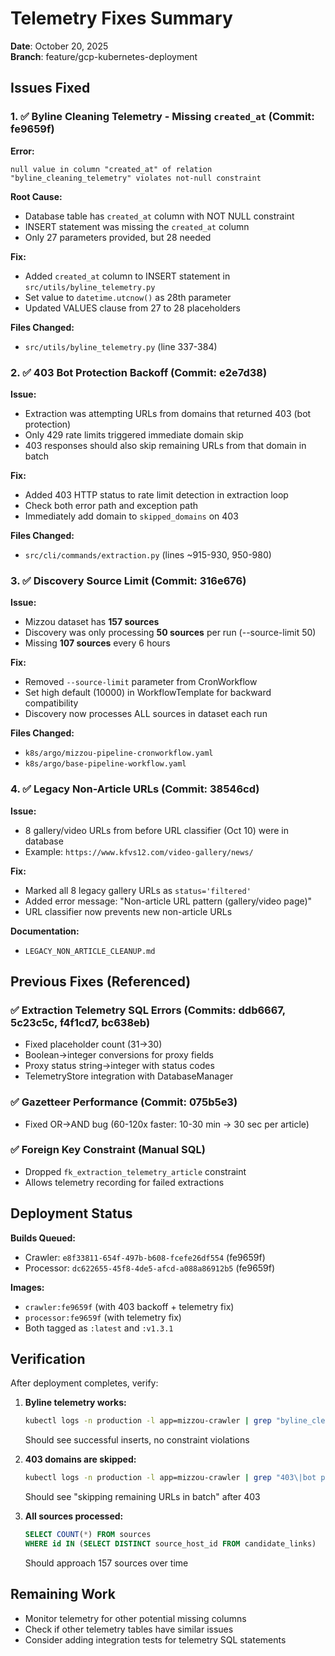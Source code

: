 # Telemetry Fixes Summary

**Date**: October 20, 2025  
**Branch**: feature/gcp-kubernetes-deployment

## Issues Fixed

### 1. ✅ Byline Cleaning Telemetry - Missing `created_at` (Commit: fe9659f)

**Error:**
```
null value in column "created_at" of relation "byline_cleaning_telemetry" violates not-null constraint
```

**Root Cause:**
- Database table has `created_at` column with NOT NULL constraint
- INSERT statement was missing the `created_at` column
- Only 27 parameters provided, but 28 needed

**Fix:**
- Added `created_at` column to INSERT statement in `src/utils/byline_telemetry.py`
- Set value to `datetime.utcnow()` as 28th parameter
- Updated VALUES clause from 27 to 28 placeholders

**Files Changed:**
- `src/utils/byline_telemetry.py` (line 337-384)

### 2. ✅ 403 Bot Protection Backoff (Commit: e2e7d38)

**Issue:**
- Extraction was attempting URLs from domains that returned 403 (bot protection)
- Only 429 rate limits triggered immediate domain skip
- 403 responses should also skip remaining URLs from that domain in batch

**Fix:**
- Added 403 HTTP status to rate limit detection in extraction loop
- Check both error path and exception path
- Immediately add domain to `skipped_domains` on 403

**Files Changed:**
- `src/cli/commands/extraction.py` (lines ~915-930, 950-980)

### 3. ✅ Discovery Source Limit (Commit: 316e676)

**Issue:**
- Mizzou dataset has **157 sources**
- Discovery was only processing **50 sources** per run (--source-limit 50)
- Missing **107 sources** every 6 hours

**Fix:**
- Removed `--source-limit` parameter from CronWorkflow
- Set high default (10000) in WorkflowTemplate for backward compatibility
- Discovery now processes ALL sources in dataset each run

**Files Changed:**
- `k8s/argo/mizzou-pipeline-cronworkflow.yaml`
- `k8s/argo/base-pipeline-workflow.yaml`

### 4. ✅ Legacy Non-Article URLs (Commit: 38546cd)

**Issue:**
- 8 gallery/video URLs from before URL classifier (Oct 10) were in database
- Example: `https://www.kfvs12.com/video-gallery/news/`

**Fix:**
- Marked all 8 legacy gallery URLs as `status='filtered'`
- Added error message: "Non-article URL pattern (gallery/video page)"
- URL classifier now prevents new non-article URLs

**Documentation:**
- `LEGACY_NON_ARTICLE_CLEANUP.md`

## Previous Fixes (Referenced)

### ✅ Extraction Telemetry SQL Errors (Commits: ddb6667, 5c23c5c, f4f1cd7, bc638eb)
- Fixed placeholder count (31→30)
- Boolean→integer conversions for proxy fields
- Proxy status string→integer with status codes
- TelemetryStore integration with DatabaseManager

### ✅ Gazetteer Performance (Commit: 075b5e3)
- Fixed OR→AND bug (60-120x faster: 10-30 min → 30 sec per article)

### ✅ Foreign Key Constraint (Manual SQL)
- Dropped `fk_extraction_telemetry_article` constraint
- Allows telemetry recording for failed extractions

## Deployment Status

**Builds Queued:**
- Crawler: `e8f33811-654f-497b-b608-fcefe26df554` (fe9659f)
- Processor: `dc622655-45f8-4de5-afcd-a088a86912b5` (fe9659f)

**Images:**
- `crawler:fe9659f` (with 403 backoff + telemetry fix)
- `processor:fe9659f` (with telemetry fix)
- Both tagged as `:latest` and `:v1.3.1`

## Verification

After deployment completes, verify:

1. **Byline telemetry works:**
   ```bash
   kubectl logs -n production -l app=mizzou-crawler | grep "byline_cleaning_telemetry"
   ```
   Should see successful inserts, no constraint violations

2. **403 domains are skipped:**
   ```bash
   kubectl logs -n production -l app=mizzou-crawler | grep "403\|bot protection"
   ```
   Should see "skipping remaining URLs in batch" after 403

3. **All sources processed:**
   ```sql
   SELECT COUNT(*) FROM sources 
   WHERE id IN (SELECT DISTINCT source_host_id FROM candidate_links)
   ```
   Should approach 157 sources over time

## Remaining Work

- Monitor telemetry for other potential missing columns
- Check if other telemetry tables have similar issues
- Consider adding integration tests for telemetry SQL statements
